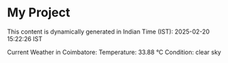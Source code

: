 # My Project

This content is dynamically generated in Indian Time (IST): 2025-02-20 15:22:26 IST


Current Weather in Coimbatore:
Temperature: 33.88 °C
Condition: clear sky
